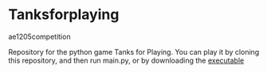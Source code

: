 # Tanksforplaying
ae1205competition


Repository for the python game Tanks for Playing. You can play it by cloning this repository, and then run main.py, or by downloading the [executable](tanksforwatching/Output/mysetup.exe) 
